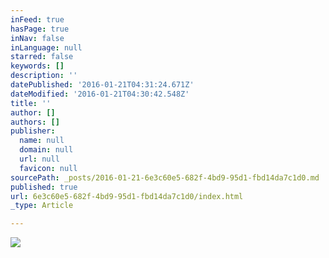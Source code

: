 ```yaml
---
inFeed: true
hasPage: true
inNav: false
inLanguage: null
starred: false
keywords: []
description: ''
datePublished: '2016-01-21T04:31:24.671Z'
dateModified: '2016-01-21T04:30:42.548Z'
title: ''
author: []
authors: []
publisher:
  name: null
  domain: null
  url: null
  favicon: null
sourcePath: _posts/2016-01-21-6e3c60e5-682f-4bd9-95d1-fbd14da7c1d0.md
published: true
url: 6e3c60e5-682f-4bd9-95d1-fbd14da7c1d0/index.html
_type: Article

---
```

![](https://the-grid-user-content.s3-us-west-2.amazonaws.com/b9b6a4c8-89cd-4454-a8da-2d975b204497.gif)